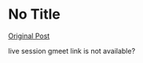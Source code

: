 # No Title

[Original Post](https://discourse.onlinedegree.iitm.ac.in/t/168449/10)

<p>live session gmeet link is not available?</p>